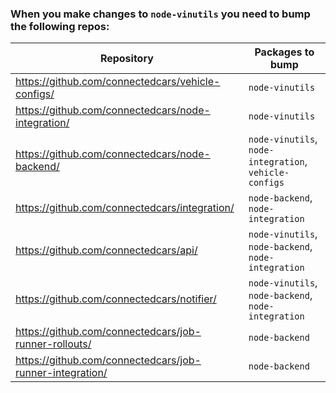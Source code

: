 ### When you make changes to `node-vinutils` you need to bump the following repos:

| Repository                                               | Packages to bump                                    |
| -------------------------------------------------------- | --------------------------------------------------- |
| https://github.com/connectedcars/vehicle-configs/        | `node-vinutils`                                     |
| https://github.com/connectedcars/node-integration/       | `node-vinutils`                                     |
| https://github.com/connectedcars/node-backend/           | `node-vinutils`, `node-integration`, `vehicle-configs`|
| https://github.com/connectedcars/integration/            | `node-backend`, `node-integration`                  |
| https://github.com/connectedcars/api/                    | `node-vinutils`, `node-backend`, `node-integration` |
| https://github.com/connectedcars/notifier/               | `node-vinutils`, `node-backend`, `node-integration` |
| https://github.com/connectedcars/job-runner-rollouts/    | `node-backend`                                      |
| https://github.com/connectedcars/job-runner-integration/ | `node-backend`                                      |
